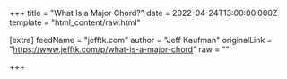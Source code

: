 
+++
title = "What Is a Major Chord?"
date = 2022-04-24T13:00:00.000Z
template = "html_content/raw.html"

[extra]
feedName = "jefftk.com"
author = "Jeff Kaufman"
originalLink = "https://www.jefftk.com/p/what-is-a-major-chord"
raw = ""

+++

